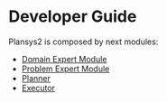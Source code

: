 # Developer Guide

Plansys2 is composed by next modules:

- [Domain Expert Module](../plansys2_domain_expert/README.md)
- [Problem Expert Module](../plansys2_problem_expert/README.md)
- [Planner](../plansys2_planner/README.md)
- [Executor](../plansys2_executor/README.md)
